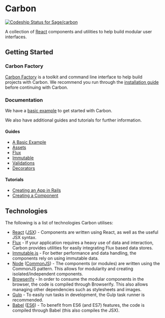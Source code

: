 # Carbon

[ ![Codeship Status for Sage/carbon](https://codeship.com/projects/dd2c7bd0-6c4e-0133-1f77-72bb5571e5ad/status?branch=master)](https://codeship.com/projects/115478)

A collection of [React](https://facebook.github.io/react/) components and utilities to help build modular user interfaces.

## Getting Started

### Carbon Factory

[Carbon Factory](https://github.com/sage/carbon-factory) is a toolkit and command line interface to help build projects with Carbon. We recommend you run through the [installation guide](https://github.com/Sage/carbon-factory/blob/master/README.md#installation) before continuing with Carbon.

### Documentation

We have a [basic example](https://github.com/sage/carbon/docs/guides/a-basic-example.md) to get started with Carbon.

We also have additional guides and tutorials for further information.

#### Guides

* [A Basic Example](docs/guides/a-basic-example.md)
* [Assets](https://github.com/sage/carbon/docs/guides/assets.md)
* [Flux](https://github.com/sage/carbon/docs/guides/flux.md)
* [Immutable](https://github.com/sage/carbon/docs/guides/immutable.md)
* [Validations](https://github.com/sage/carbon/docs/guides/validations.md)
* [Decorators](https://github.com/sage/carbon/docs/guides/decorators.md)

#### Tutorials

* [Creating an App in Rails](https://github.com/sage/carbon/docs/guides/creating-an-app-in-rails.md)
* [Creating a Component](https://github.com/sage/carbon/docs/guides/creating-a-component.md)

## Technologies

The following is a list of technologies Carbon utilises:

* [React](http://facebook.github.io/react/) ([JSX](https://facebook.github.io/jsx/)) - Components are written using React, as well as the useful JSX syntax.
* [Flux](https://facebook.github.io/flux/) - If your application requires a heavy use of data and interaction, Carbon provides utilities for easily integrating Flux based data stores.
* [Immutable.js](https://facebook.github.io/immutable-js/) - For better performance and data handling, the components rely on using immutable data.
* [Node](https://nodejs.org/) ([CommonJS](https://nodejs.org/docs/latest/api/modules.html)) - The components (or modules) are written using the CommonJS pattern. This allows for modularity and creating isolated/independent components.
* [Browserify](http://browserify.org/) - In order to consume the modular components in the browser, the code is compiled through Browserify. This also allows managing other dependencies such as stylesheets and images.
* [Gulp](http://gulpjs.com/) - To easily run tasks in development, the Gulp task runner is recommended.
* [Babel](https://babeljs.io/) ([ES6](https://github.com/lukehoban/es6features)) - To benefit from ES6 (and ES7) features, the code is compiled through Babel (this also compiles the JSX).
